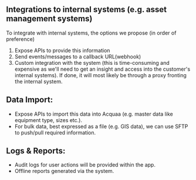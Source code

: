 ## Integrations to internal systems (e.g. asset management systems)
To integrate with internal systems, the options we propose (in order of preference)

1. Expose APIs to provide this information
2. Send events/messages to a callback URL(webhook)
3. Custom integration with the system (this is time-consuming and expensive as we'll need to get an insight and access into the customer's internal systems). If done, it will most likely be through a proxy fronting the internal system.

## Data Import:
- Expose APIs to import this data into Acquaa (e.g. master data like equipment type, sizes etc.).
- For bulk data, best expressed as a file (e.g. GIS data), we can use SFTP to push/pull required information.

## Logs & Reports:
- Audit logs for user actions will be provided within the app.
- Offline reports generated via the system.
